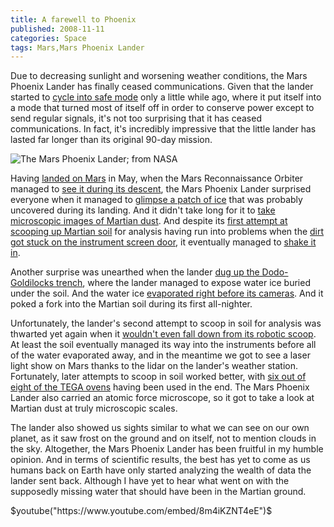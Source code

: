 ```yaml
---
title: A farewell to Phoenix
published: 2008-11-11
categories: Space
tags: Mars,Mars Phoenix Lander
---
```


Due to decreasing sunlight and worsening weather conditions, the <a>Mars Phoenix Lander
has finally ceased communications</a>.  Given that the lander started to <a
href="/2008/10/phoenix-winding-down/">cycle into safe mode</a> only a little while ago,
where it put itself into a mode that turned most of itself off in order to conserve power
except to send regular signals, it's not too surprising that it has ceased communications.
In fact, it's incredibly impressive that the little lander has lasted far longer than its
original 90-day mission.

![The Mars Phoenix Lander; from [NASA](https://www.nasa.gov/mission_pages/phoenix/multimedia/12322.html)](mars-phoenix-lander.jpg)

<!--more-->

Having <a href="/2008/05/the-phoenix-has-landed/">landed on Mars</a> in May, when the Mars
Reconnaissance Orbiter managed to <a href="/2008/05/descent-of-the-phoenix/">see it during
its descent</a>, the Mars Phoenix Lander surprised everyone when it managed to <a
href="/2008/05/ice-surface-on-mars/">glimpse a patch of ice</a> that was probably
uncovered during its landing.  And it didn't take long for it to <a
href="/2008/06/mars-microscope/">take microscopic images of Martian dust</a>.  And despite
its <a href="/2008/06/scooped-up-mars-dirt/">first attempt at scooping up Martian soil</a>
for analysis having run into problems when the <a href="/2008/06/stuck-dirt/">dirt got
stuck on the instrument screen door</a>, it eventually managed to <a
href="/2008/06/baking-mars-dirt/">shake it in</a>.

Another surprise was unearthed when the lander <a href="/2008/06/ice-or-salt/">dug up the
Dodo-Goldilocks trench</a>, where the lander managed to expose water ice buried under the
soil.  And the water ice <a href="/2008/06/evaporating-ice-on-mars/">evaporated right
before its cameras</a>.  And it poked a fork into the Martian soil during its first
all-nighter.

Unfortunately, the lander's second attempt to scoop in soil for analysis was thwarted yet
again when it <a href="/2008/07/sticky-martian-dirt/">wouldn't even fall down from its
robotic scoop</a>.  At least the soil eventually managed its way into the instruments
before all of the water evaporated away, and in the meantime we got to see a laser light
show on Mars thanks to the lidar on the lander's weather station.  Fortunately, later
attempts to scoop in soil worked better, with <a href="/2008/10/two-ovens-to-go/">six out
of eight of the TEGA ovens</a> having been used in the end.  The Mars Phoenix Lander also
carried an atomic force microscope, so it got to take a look at Martian dust at truly
microscopic scales.

The lander also showed us sights similar to what we can see on our own planet, as it saw
frost on the ground and on itself, not to mention clouds in the sky.  Altogether, the Mars
Phoenix Lander has been fruitful in my humble opinion.  And in terms of scientific
results, the best has yet to come as us humans back on Earth have only started analyzing
the wealth of data the lander sent back.  Although I have yet to hear what went on with
the supposedly missing water that should have been in the Martian ground.

$youtube("https://www.youtube.com/embed/8m4iKZNT4eE")$
